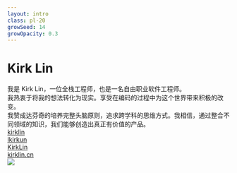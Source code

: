 ```yaml
---
layout: intro
class: pl-20
growSeed: 14
growOpacity: 0.3
---
```


# Kirk Lin

<div class="leading-10 opacity-80 font-song">
我是 Kirk Lin，一位全栈工程师，也是一名自由职业软件工程师。<br/>我热衷于将我的想法转化为现实。享受在编码的过程中为这个世界带来积极的改变。<br/>
我赞成达芬奇的培养完整头脑原则，追求跨学科的思维方式。我相信，通过整合不同领域的知识，我们能够创造出真正有价值的产品。
</div>

<div my-10 w-min grid="~ cols-[40px_1fr] gap-y3" items-center justify-center>
    <div i-ri-github-line op50 ma text-xl/>
  <div><a href="https://github.com/kirklin" target="_blank">kirklin</a></div>
  <div i-ri-twitter-line op50 ma text-xl/>
  <div><a href="https://twitter.com/lkirkun" target="_blank">lkirkun</a></div>
  <div i-ri-zhihu-line op50 ma text-xl/>
  <div><a href="https://www.zhihu.com/people/lkek" target="_blank">KirkLin</a></div>
  <div i-ri-user-3-line op50 ma text-xl/>
  <div><a href="https://kirklin.cn" target="_blank">kirklin.cn</a></div>
</div>

<img src="https://avatars.githubusercontent.com/u/17453452?v=4" rounded-full w-40 abs-tr mt-14 mr-12/>

<div flex="~ gap2">

</div>
